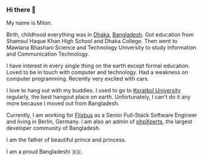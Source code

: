 ### Hi there 👋

My name is Milon.

Birth, childhood everything was in [Dhaka](https://en.wikipedia.org/wiki/Dhaka), [Bangladesh](https://en.wikipedia.org/wiki/Bangladesh). Got education from Shamsul Haque Khan High School and Dhaka College. Then went to Mawlana Bhashani Science and Technology University to study Information and Communication Technology.

I have interest in every single thing on the earth except formal education. Loved to be in touch with computer and technology. Had a weakness on computer programming. Recently very excited with cars.

I love to hang out with my buddies. I used to go to [Koratkol University](https://www.facebook.com/koratkol/) regularly, the best hangout place on earth. Unfortunately, I can't do it any more because I moved out from Bangladesh.

Currently, I am working for [Flixbus](https://www.flixbus.com/) as a Senior Full-Stack Software Engineer and living in Berlin, Germany. I am also an admin of [phpXperts](https://www.facebook.com/groups/pxperts/), the largest developer community of Bangladesh.

I am the father of beautiful prince and princess.

I am a proud Bangladeshi 🇧🇩.
